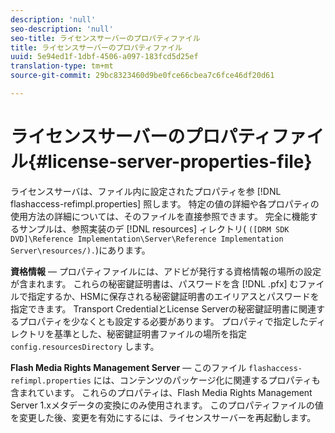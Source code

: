 ```yaml
---
description: 'null'
seo-description: 'null'
seo-title: ライセンスサーバーのプロパティファイル
title: ライセンスサーバーのプロパティファイル
uuid: 5e94ed1f-1dbf-4506-a097-183fcd5d25ef
translation-type: tm+mt
source-git-commit: 29bc8323460d9be0fce66cbea7c6fce46df20d61

---
```



# ライセンスサーバーのプロパティファイル{#license-server-properties-file}

ライセンスサーバは、ファイル内に設定されたプロパティを参 [!DNL flashaccess-refimpl.properties] 照します。 特定の値の詳細や各プロパティの使用方法の詳細については、そのファイルを直接参照できます。 完全に機能するサンプルは、参照実装のデ [!DNL resources] ィレクトリ( `([DRM SDK DVD]\Reference Implementation\Server\Reference Implementation Server\resources/).`)にあります。

**資格情報** — プロパティファイルには、アドビが発行する資格情報の場所の設定が含まれます。 これらの秘密鍵証明書は、パスワードを含 [!DNL .pfx] むファイルで指定するか、HSMに保存される秘密鍵証明書のエイリアスとパスワードを指定できます。 Transport CredentialとLicense Serverの秘密鍵証明書に関連するプロパティを少なくとも設定する必要があります。 プロパティで指定したディレクトリを基準とした、秘密鍵証明書ファイルの場所を指定 `config.resourcesDirectory` します。

**Flash Media Rights Management Server** — このファイル `flashaccess-refimpl.properties` には、コンテンツのパッケージ化に関連するプロパティも含まれています。 これらのプロパティは、Flash Media Rights Management Server 1.xメタデータの変換にのみ使用されます。 このプロパティファイルの値を変更した後、変更を有効にするには、ライセンスサーバーを再起動します。
